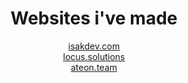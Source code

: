 <h1 align="center">Websites i've made</h1>

<p align="center">
  <a href="https://isakdev.com/">isakdev.com</a>
  <br>
  <a href="https://locus.solutions/">locus.solutions</a>
  <br>
  <a href="https://ateon.tk/">ateon.team</a>
  <br>
</p>


                    

